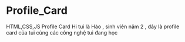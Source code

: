 # Profile_Card
HTML,CSS,JS Profile Card
Hi tui là Hào , sinh viên năm 2 , đây là profile card của tui cùng các công nghệ tui đang học
